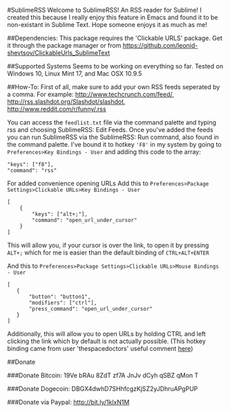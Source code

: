 #SublimeRSS
 Welcome to SublimeRSS! An RSS reader for Sublime! I created this because I really enjoy this feature in Emacs and found it to be non-existant in Sublime Text. Hope someone enjoys it as much as me!

##Dependencies:
This package requires the 'Clickable URLS' package. Get it through the package manager or from https://github.com/leonid-shevtsov/ClickableUrls_SublimeText

##Supported Systems
Seems to be working on everything so far.
Tested on Windows 10, Linux Mint 17, and Mac OSX 10.9.5 

##How-To:
First of all, make sure to add your own RSS feeds seperated by a comma. For example:
http://www.techcrunch.com/feed/,
http://rss.slashdot.org/Slashdot/slashdot,
http://www.reddit.com/r/funny/.rss

 You can access the `feedlist.txt` file via the command palette and typing rss and choosing SublimeRSS: Edit Feeds. Once you've added the feeds you can run SublimeRSS via the SublimeRSS: Run command, also found in the command palette. I've bound it to hotkey `'F8'` in my system by going to `Preferences>Key Bindings - User` and adding this code to the array:
```
"keys": ["f8"], 
"command": "rss" 
```
 For added convenience opening URLs 
 Add this to `Preferences>Package Settings>Clickable URLs>Key Bindings - User`
```
[
	{ 
		"keys": ["alt+;"], 
		"command": "open_url_under_cursor" 
	}
]
```
This will allow you, if your cursor is over the link, to open it by pressing `ALT+;` which for me is easier than the default binding of `CTRL+ALT+ENTER`

 And this to `Preferences>Package Settings>Clickable URLs>Mouse Bindings - User`
 ```
 [
	{ 
		"button": "button1", 
		"modifiers": ["ctrl"], 
		"press_command": "open_url_under_cursor" 
	}
]
```
Additionally, this will allow you to open URLs by holding CTRL and left clicking the link which by default is not actually possible. (This hotkey binding came from user 'thespacedoctors' useful comment [here](https://github.com/leonid-shevtsov/ClickableUrls_SublimeText/issues/2))

##Donate

###Donate Bitcoin: 19Ve bRAu 8ZdT zf7A JnJv dCyh qSBZ qMon T

###Donate Dogecoin: DBGX4dwhD7SHhfcgzKjSZ2yJDhruAPgPUP

###Donate via Paypal: http://bit.ly/1klxN1M
